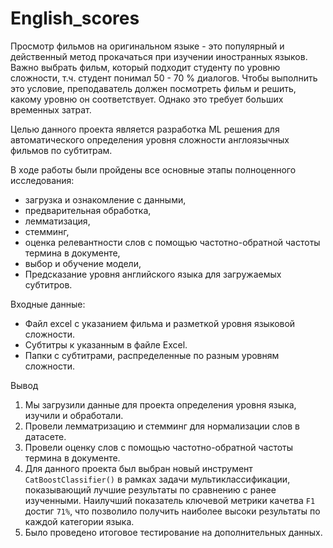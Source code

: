 # English_scores

Просмотр фильмов на оригинальном языке - это популярный и действенный метод прокачаться при изучении иностранных языков. Важно выбрать фильм, который подходит студенту по уровню сложности, т.ч. студент понимал 50 - 70 % диалогов. Чтобы выполнить это условие, преподаватель должен посмотреть фильм и решить, какому уровню он соответствует. Однако это требует больших временных затрат.

Целью данного проекта является разработка ML решения для автоматического определения уровня сложности англоязычных фильмов по субтитрам.

В ходе работы были пройдены все основные этапы полноценного исследования:

- загрузка и ознакомление с данными,
- предварительная обработка,
- лемматизация,
- стемминг,
- оценка релевантности слов с помощью частотно-обратной частоты термина в документе,
- выбор и обучение модели,
- Предсказание уровня английского языка для загружаемых субтитров.

Входные данные:

- Файл excel с указанием фильма и разметкой уровня языковой сложности.
- Субтитры к указанным в файле Excel.
- Папки с субтитрами, распределенные по разным уровням сложности.

Вывод
1. Мы загрузили данные для проекта определения уровня языка, изучили и обработали.
2. Провели лемматризацию и стемминг для нормализации слов в датасете.
3. Провели оценку слов с помощью частотно-обратной частоты термина в документе.
4. Для данного проекта был выбран новый инструмент `CatBoostClassifier()` в рамках задачи мультиклассификации, показывающий лучшие результаты по сравнению с ранее изученными. Наилучший показатель ключевой метрики качетва `F1` достиг `71%`, что позволило получить наиболее высоки результаты по каждой категории языка.
5. Было проведено итоговое тестирование на дополнительных данных.



